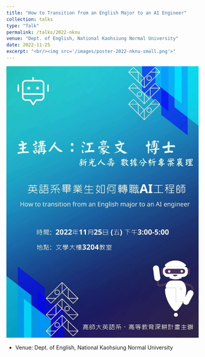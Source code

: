```yaml
---
title: "How to Transition from an English Major to an AI Engineer"
collection: talks
type: "Talk"
permalink: /talks/2022-nknu
venue: "Dept. of English, National Kaohsiung Normal University"
date: 2022-11-25
excerpt: "<br/><img src='/images/poster-2022-nknu-small.png'>"
---
```


![](/images/poster-2022-nknu.png)
- Venue: Dept. of English, National Kaohsiung Normal University

